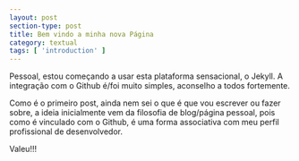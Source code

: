 ```yaml
---
layout: post
section-type: post
title: Bem vindo a minha nova Página
category: textual
tags: [ 'introduction' ]
---
```



Pessoal, estou começando a usar esta plataforma sensacional, o Jekyll. A integração com o Github é/foi muito simples, aconselho a todos fortemente.

Como é o primeiro post, ainda nem sei o que é que vou escrever ou fazer sobre, a ideia inicialmente vem da filosofia de blog/página pessoal, pois como é vinculado com o Github, é uma forma associativa com meu perfil profissional de desenvolvedor.

Valeu!!!